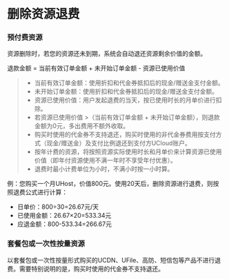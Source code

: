 # 删除资源退费

### 预付费资源
资源删除时，若您的资源还未到期，系统会自动退还资源剩余价值的金额。

退款金额 = 当前有效订单金额 + 未开始订单金额 - 资源已使用价值


> * 当前有效订单金额：使用折扣和代金券抵扣后的现金/赠送金支付金额。
> * 未开始订单金额：使用折扣和代金券抵扣后的现金/赠送金支付金额。
> * 资源已使用价值：用户发起退费的当天，按已使用时长的月单价进行扣除。
> * 若资源已使用价值 >（当前有效订单金额 + 未开始订单金额），则退款金额为0元，多出费用不额外收取。
> * 购买时使用的代金券不支持退还，购买时使用的非代金券费用按支付方式（现金/赠送金）及支付比例退还到支付方UCloud账户。
> * 按年计费的资源，将按照资源实际使用时长和月单价来计算资源已使用价值（即年付资源使用不满一年时不享受年付优惠）。
> * 退费时最小计费单位为小时，不满小时按一小时算。


例：您购买一个月UHost，价值800元。使用20天后，删除资源进行退费，则按照退费公式进行计算：
- 日单价：800÷30=26.67元/天
- 已使用金额：26.67×20=533.34元
- 应退金额：800-533.34=266.67元

### 套餐包或一次性按量资源


以套餐包或一次性按量形式购买的UCDN、UFile、高防、短信包等产品不进行退费。需要特别说明的是，购买时使用的代金券不支持退还。
